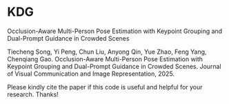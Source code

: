 # KDG
Occlusion-Aware Multi-Person Pose Estimation with Keypoint Grouping and Dual-Prompt Guidance in Crowded Scenes

Tiecheng Song, Yi Peng, Chun Liu, Anyong Qin, Yue Zhao, Feng Yang, Chenqiang Gao. Occlusion-Aware Multi-Person Pose Estimation with Keypoint Grouping and Dual-Prompt Guidance in Crowded Scenes. Journal of Visual Communication and Image Representation, 2025.

Please kindly cite the paper if this code is useful and helpful for your research. Thanks!
